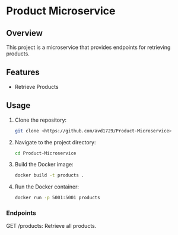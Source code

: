 # Product Microservice

## Overview

This project is a microservice that provides endpoints for retrieving products.

## Features

- Retrieve Products

## Usage

1. Clone the repository:

   ```bash
   git clone <https://github.com/avd1729/Product-Microservice>
   ```

2. Navigate to the project directory:

   ```bash
   cd Product-Microservice
   ```

3. Build the Docker image:

   ```bash
   docker build -t products .
   ```

4. Run the Docker container:

   ```bash
   docker run -p 5001:5001 products
   ```

### Endpoints

GET /products: Retrieve all products.
